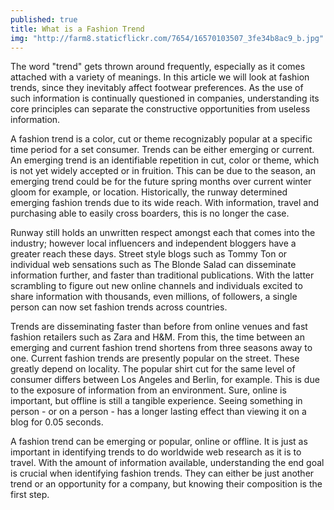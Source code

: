 ```yaml
---
published: true
title: What is a Fashion Trend
img: "http://farm8.staticflickr.com/7654/16570103507_3fe34b8ac9_b.jpg"
---
```


The word "trend" gets thrown around frequently, especially as it comes attached with a variety of meanings. In this article we will look at fashion trends, since they inevitably affect footwear preferences. As the use of such information is continually questioned in companies, understanding its core principles can separate the constructive opportunities from useless information.

A fashion trend is a color, cut or theme recognizably popular at a specific time period for a set consumer. Trends can be either emerging or current. An emerging trend is an identifiable repetition in cut, color or theme, which is not yet widely accepted or in fruition. This can be due to the season, an emerging trend could be for the future spring months over current winter gloom for example, or location. Historically, the runway determined emerging fashion trends due to its wide reach. With information, travel and purchasing able to easily cross boarders, this is no longer the case.

Runway still holds an unwritten respect amongst each that comes into the industry; however local influencers and independent bloggers have a greater reach these days. Street style blogs such as Tommy Ton or individual web sensations such as The Blonde Salad can disseminate information further, and faster than traditional publications. With the latter scrambling to figure out new online channels and individuals excited to share information with thousands, even millions, of followers, a single person can now set fashion trends across countries. 

Trends are disseminating faster than before from online venues and fast fashion retailers such as Zara and H&M. From this, the time between an emerging and current fashion trend shortens from three seasons away to one. Current fashion trends are presently popular on the street. These greatly depend on locality. The popular shirt cut for the same level of consumer differs between Los Angeles and Berlin, for example. This is due to the exposure of information from an environment. Sure, online is important, but offline is still a tangible experience. Seeing something in person - or on a person - has a longer lasting effect than viewing it on a blog for 0.05 seconds. 

A fashion trend can be emerging or popular, online or offline. It is just as important in identifying trends to do worldwide web research as it is to travel. With the amount of information available, understanding the end goal is crucial when identifying fashion trends. They can either be just another trend or an opportunity for a company, but knowing their composition is the first step.